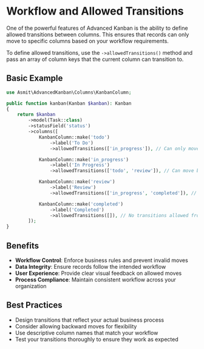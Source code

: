 # Workflow and Allowed Transitions

One of the powerful features of Advanced Kanban is the ability to define allowed transitions between columns. This ensures that records can only move to specific columns based on your workflow requirements.

To define allowed transitions, use the `->allowedTransitions()` method and pass an array of column keys that the current column can transition to.

## Basic Example

```php
use Asmit\AdvancedKanban\Columns\KanbanColumn;

public function kanban(Kanban $kanban): Kanban
{
    return $kanban
        ->model(Task::class)
        ->statusField('status')
        ->columns([
            KanbanColumn::make('todo')
                ->label('To Do')
                ->allowedTransitions(['in_progress']), // Can only move to 'In Progress'

            KanbanColumn::make('in_progress')
                ->label('In Progress')
                ->allowedTransitions(['todo', 'review']), // Can move back to 'To Do' or forward to 'Review'

            KanbanColumn::make('review')
                ->label('Review')
                ->allowedTransitions(['in_progress', 'completed']), // Can move back to 'In Progress' or forward to 'Completed'

            KanbanColumn::make('completed')
                ->label('Completed')
                ->allowedTransitions([]), // No transitions allowed from 'Completed'
        ]);
}
```

## Benefits

- **Workflow Control**: Enforce business rules and prevent invalid moves
- **Data Integrity**: Ensure records follow the intended workflow
- **User Experience**: Provide clear visual feedback on allowed moves
- **Process Compliance**: Maintain consistent workflow across your organization

## Best Practices

- Design transitions that reflect your actual business process
- Consider allowing backward moves for flexibility
- Use descriptive column names that match your workflow
- Test your transitions thoroughly to ensure they work as expected